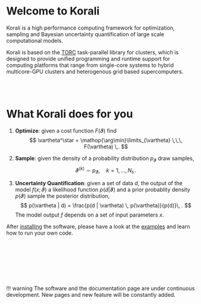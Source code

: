 # Welcome to Korali

Korali is a high performance computing framework for optimization, sampling and Bayesian uncertainty quantification of large scale computational models.

Korali is based on the [TORC](references.md#anchor_torc) task-parallel library for clusters, which is designed to provide unified programming and runtime support for computing platforms that range from single-core systems to hybrid multicore-GPU clusters and heterogenous grid based supercomputers.

<br><br>


# What Korali does for you

1. **Optimize**: given a cost function $F(\vartheta)$ find
	$$
	\vartheta^\star = \mathop{\arg\min}\limits_{\vartheta}  \,\,\, F(\vartheta) \,.
	$$

2. **Sample**: given the density of a probability distribution $p_{\vartheta}$ draw samples,
	$$
		\vartheta^{(k)} \sim p_\vartheta, \quad k=1,\ldots,N_s \, .
	$$

3. **Uncertainty Quantification**: given a set of data $d$, the output of the model $f(x;\vartheta)$ a likelihood function $p(d|\vartheta)$ and a prior probablity density $p(\vartheta)$ sample the posterior distribution,
	$$
	p(\vartheta | d) = \frac{p(d | \vartheta) \, p(\vartheta)}{p(d)}\, .
	$$
The model output $f$ depends on a set of input parameters $x$.

After [installing](installation.md) the software, please have a look at the [examples](./examples/sampling.md) and learn how to run your own code.


<br><br><br><br><br><br>

!!! warning
    The software and the documentation page are under continuous development. New pages and new feature will be constantly added.

<!--
# Additional documentation
* Tutorial: [pdf](http://www.cse-lab.ethz.ch/images/software/Pi4Ututorial.pdf)
* Poster about Pi4U: [pdf](http://www.cse-lab.ethz.ch/images/stories/articles/Pi4U-Poster.pdf)
* Presentation at the Europar 2015 conference: [pdf](http://www.cse-lab.ethz.ch/images/stories/Publications/2015/Pi4U.Europar2015.key.pdf)
-->
